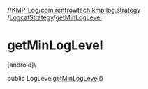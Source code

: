 //[KMP-Log](../../../index.md)/[com.renfrowtech.kmp.log.strategy](../index.md)
/[LogcatStrategy](index.md)/[getMinLogLevel](get-min-log-level.md)

# getMinLogLevel

[android]\

public LogLevel[getMinLogLevel](get-min-log-level.md)()
